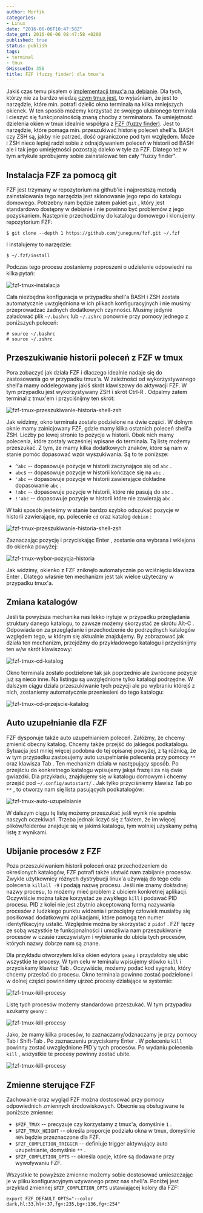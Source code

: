```yaml
---
author: Morfik
categories:
- Linux
date: "2016-06-06T10:47:58Z"
date_gmt: 2016-06-06 08:47:58 +0200
published: true
status: publish
tags:
- terminal
- tmux
GHissueID: 356
title: FZF (fuzzy finder) dla tmux'a
---
```


Jakiś czas temu pisałem o [implementacji tmux'a na
debianie](/post/implementacja-multipleksera-tmux/). Dla tych, którzy nie za bardzo
wiedzą [czym tmux jest](https://tmux.github.io/), to wyjaśniam, że jest to narzędzie, które min.
potrafi dzielić okno terminala na kilka mniejszych okienek. W ten sposób możemy korzystać ze swojego
ulubionego terminala i cieszyć się funkcjonalnością znaną choćby z terminatora. Ta umiejętność
dzielenia okien w tmux idealnie współgra z [FZF (fuzzy finder)](https://github.com/junegunn/fzf).
Jest to narzędzie, które pomaga min. przeszukiwać historię poleceń shell'a. BASH czy ZSH są, jakby
nie patrzeć, dość ograniczone pod tym względem. Może i ZSH nieco lepiej radzi sobie z odnajdywaniem
poleceń w historii od BASH ale i tak jego umiejętności pozostają daleko w tyle za FZF. Dlatego też w
tym artykule spróbujemy sobie zainstalować ten cały "fuzzy finder".

<!--more-->
## Instalacja FZF za pomocą git

FZF jest trzymany w repozytorium na github'ie i najprostszą metodą zainstalowania tego narzędzia
jest sklonowanie jego repo do katalogu domowego. Potrzebny nam będzie zatem pakiet `git` , który
jest standardowo dostępny w debianie i nie powinno być problemów z jego pozyskaniem. Następnie
przechodzimy do katalogu domowego i klonujemy repozytorium FZF:

    $ git clone --depth 1 https://github.com/junegunn/fzf.git ~/.fzf

I instalujemy to narzędzie:

    $ ~/.fzf/install

Podczas tego procesu zostaniemy poproszeni o udzielenie odpowiedni na kilka pytań:

![fzf-tmux-instalacja](/img/2016/06/1.fzf-tmux-instalacja.png#huge)

Cała niezbędna konfiguracja w przypadku shell'a BASH i ZSH została automatycznie uwzględniona w ich
plikach konfiguracyjnych i nie musimy przeprowadzać żadnych dodatkowych czynności. Musimy jedynie
załadować plik `~/.bashrc` lub `~/.zshrc` ponownie przy pomocy jednego z poniższych poleceń:

    # source ~/.bashrc
    # source ~/.zshrc

## Przeszukiwanie historii poleceń z FZF w tmux

Pora zobaczyć jak działa FZF i dlaczego idealnie nadaje się do zastosowania go w przypadku tmux'a. W
zależności od wykorzystywanego shell'a mamy oddelegowany jakiś skrót klawiszowy do aktywacji FZF. W
tym przypadku jest wykorzystywany ZSH i skrót Ctrl-R . Odpalmy zatem terminal z tmux'em i
przyciśnijmy ten skrót:

![fzf-tmux-przeszukiwanie-historia-shell-zsh](/img/2016/06/2.fzf-tmux-przeszukiwanie-historia-shell-zsh.png#huge)

Jak widzimy, okno terminala zostało podzielone na dwie części. W dolnym oknie mamy zainicjowany FZF,
gdzie mamy kilka ostatnich poleceń shell'a ZSH. Liczby po lewej stronie to pozycje w historii. Obok
nich mamy polecenia, które zostały wcześniej wpisane do terminala. Tą listę możemy przeszukać. Z
tym, że mamy kilka dodatkowych znaków, które są nam w stanie pomóc dopasować wzór wyszukiwania. Są
to te poniższe:

  - `^abc` -- dopasowuje pozycje w historii zaczynające się od `abc` .
  - `abc$` -- dopasowuje pozycje w historii kończące się na `abc` .
  - `'abc` -- dopasowuje pozycje w historii zawierające dokładne dopasowanie `abc` .
  - `!abc` -- dopasowuje pozycje w historii, które nie pasują do `abc` .
  - `!'abc` -- dopasowuje pozycje w historii które nie zawierają `abc` .

W taki sposób jesteśmy w stanie bardzo szybko odszukać pozycje w historii zawierające, np. polecenie
`cd` oraz katalog `debian` :

![fzf-tmux-przeszukiwanie-historia-shell-zsh](/img/2016/06/3.fzf-tmux-przeszukiwanie-historia-shell-zsh.png#huge)

Zaznaczając pozycję i przyciskając Enter , zostanie ona wybrana i wklejona do okienka powyżej:

![fzf-tmux-wybor-pozycja-historia](/img/2016/06/4.fzf-tmux-wybor-pozycja-historia.png#huge)

Jak widzimy, okienko z FZF zniknęło automatycznie po wciśnięciu klawisza Enter . Dlatego właśnie ten
mechanizm jest tak wielce użyteczny w przypadku tmux'a.

## Zmiana katalogów

Jeśli ta powyższa mechanika nas lekko irytuje w przypadku przeglądania struktury danego katalogu, to
zawsze możemy skorzystać ze skrótu Alt-C . Odpowiada on za przeglądanie i przechodzenie do
podrzędnych katalogów względem tego, w którym się aktualnie znajdujemy. By zobrazować jak działa
ten mechanizm, przejdźmy do przykładowego katalogu i przyciśnijmy ten w/w skrót klawiszowy:

![fzf-tmux-cd-katalog](/img/2016/06/5.fzf-tmux-cd-katalog.png#huge)

Okno terminala zostało podzielone tak jak poprzednio ale zwrócone pozycje już są nieco inne. Na
listingu są uwzględnione tylko katalogi podrzędne. W dalszym ciągu działa przeszukiwanie tych
pozycji ale po wybraniu którejś z nich, zostaniemy automatycznie przeniesieni do tego katalogu:

![fzf-tmux-cd-przejscie-katalog](/img/2016/06/6.fzf-tmux-cd-przejscie-katalog.png#huge)

## Auto uzupełnianie dla FZF

FZF dysponuje także auto uzupełnianiem poleceń. Załóżmy, że chcemy zmienić obecny katalog. Chcemy
także przejść do jakiegoś podkatalogu. Sytuacja jest mniej więcej podobna do tej opisanej powyżej, z
tą różnicą, że w tym przypadku zastosujemy auto uzupełnianie polecenia przy pomocy `**` oraz
klawisza Tab . Ten mechanizm działa w następujący sposób. Po przejściu do konkretnego katalogu
wpisujemy jakąś frazę i za nią dwie gwiazdki. Dla przykładu, znajdujemy się w katalogu domowym i
chcemy przejść pod `~/.config/autostart/` . Jak tylko przyciśniemy klawisz Tab po `**` , to otworzy
nam się lista pasujących podkatalogów:

![fzf-tmux-auto-uzupelnianie](/img/2016/06/7.fzf-tmux-auto-uzupelnianie.png#huge)

W dalszym ciągu tę listę możemy przeszukać jeśli wynik nie spełnia naszych oczekiwań. Trzeba jednak
liczyć się z faktem, że im więcej plików/folderów znajduje się w jakimś katalogu, tym wolniej
uzyskamy pełną listę z wynikami.

## Ubijanie procesów z FZF

Poza przeszukiwaniem historii poleceń oraz przechodzeniem do określonych katalogów, FZF potrafi
także ułatwić nam zabijanie procesów. Zwykle użytkownicy różnych dystrybucji linux'a używają do
tego celu polecenia `killall -9` i podają nazwę procesu. Jeśli nie znamy dokładnej nazwy procesu, to
możemy mieć problem z ubiciem konkretnej aplikacji. Oczywiście można także korzystać ze zwykłego
`kill` i podawać PID procesu. PID z kolei nie jest zbytnio akceptowaną formą nazywania procesów z
ludzkiego punktu widzenia i przeciętny człowiek musiałby się posiłkować dodatkowymi aplikacjami,
które pomogą ten numer identyfikacyjny ustalić. Względnie można by skorzystać z `pidof` . FZF łączy
ze sobą wszystkie te funkcjonalności i umożliwia nam przeszukiwanie procesów w czasie rzeczywistym i
wybieranie do ubicia tych procesów, których nazwy dobrze nam są znane.

Dla przykładu otworzyłem kilka okien edytora `geany` i przydałoby się ubić wszystkie te procesy. W
tym celu w teminalu wpisujemy słówko `kill` i przyciskamy klawisz Tab . Oczywiście, możemy podać kod
sygnału, który chcemy przesłać do procesu. Okno terminala powinno zostać podzielone i w dolnej
części powinniśmy ujrzeć procesy działające w systemie:

![fzf-tmux-kill-procesy](/img/2016/06/8.fzf-tmux-kill-procesy.png#huge)

Listę tych procesów możemy standardowo przeszukać. W tym przypadku szukamy `geany` :

![fzf-tmux-kill-procesy](/img/2016/06/9.fzf-tmux-kill-procesy.png#huge)

Jako, że mamy kilka procesów, to zaznaczamy/odznaczamy je przy pomocy Tab i Shift-Tab . Po
zaznaczeniu przyciskamy Enter . W poleceniu `kill` powinny zostać uwzględnione PID'y tych procesów.
Po wydaniu polecenia `kill` , wszystkie te procesy powinny zostać ubite.

![fzf-tmux-kill-procesy](/img/2016/06/10.fzf-tmux-kill-procesy.png#huge)

## Zmienne sterujące FZF

Zachowanie oraz wygląd FZF można dostosować przy pomocy odpowiednich zmiennych środowiskowych.
Obecnie są obsługiwane te poniższe zmienne:

  - `$FZF_TMUX` -- precyzuje czy korzystamy z tmux'a, domyślnie `1` .
  - `$FZF_TMUX_HEIGHT` -- określa proporcje podziału okna w tmux, domyślnie `40%` będzie
    przeznaczone dla FZF.
  - `$FZF_COMPLETION_TRIGGER` -- definiuje trigger aktywujący auto uzupełnianie, domyślnie `**` .
  - `$FZF_COMPLETION_OPTS` -- określa opcje, które są dodawane przy wywoływaniu FZF.

Wszystkie te powyższe zmienne możemy sobie dostosować umieszczając je w pliku konfiguracyjnym
używanego przez nas shell'a. Poniżej jest przykład zmiennej `$FZF_COMPLETION_OPTS` ustawiającej
kolory dla FZF:

    export FZF_DEFAULT_OPTS="--color dark,hl:33,hl+:37,fg+:235,bg+:136,fg+:254"
